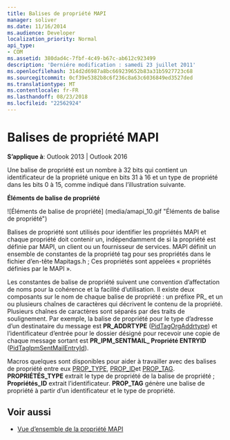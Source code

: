 ```yaml
---
title: Balises de propriété MAPI
manager: soliver
ms.date: 11/16/2014
ms.audience: Developer
localization_priority: Normal
api_type:
- COM
ms.assetid: 380dad4c-7fbf-4c49-b67c-ab612c923499
description: 'Derniére modification : samedi 23 juillet 2011'
ms.openlocfilehash: 314d2d6987a8bc669239652b83a31b5927723c68
ms.sourcegitcommit: 0cf39e5382b8c6f236c8a63c6036849ed3527ded
ms.translationtype: MT
ms.contentlocale: fr-FR
ms.lasthandoff: 08/23/2018
ms.locfileid: "22562924"
---
```

# <a name="mapi-property-tags"></a>Balises de propriété MAPI
  
**S’applique à**: Outlook 2013 | Outlook 2016 
  
Une balise de propriété est un nombre à 32 bits qui contient un identificateur de la propriété unique en bits 31 à 16 et un type de propriété dans les bits 0 à 15, comme indiqué dans l’illustration suivante. 
  
**Éléments de balise de propriété**
  
![Éléments de balise de propriété] (media/amapi_10.gif "Éléments de balise de propriété")
  
Balises de propriété sont utilisés pour identifier les propriétés MAPI et chaque propriété doit contenir un, indépendamment de si la propriété est définie par MAPI, un client ou un fournisseur de services. MAPI définit un ensemble de constantes de la propriété tag pour ses propriétés dans le fichier d’en-tête Mapitags.h ; Ces propriétés sont appelées « propriétés définies par le MAPI ». 
  
Les constantes de balise de propriété suivent une convention d’affectation de noms pour la cohérence et la facilité d’utilisation. Il existe deux composants sur le nom de chaque balise de propriété : un préfixe PR_ et un ou plusieurs chaînes de caractères qui décrivent le contenu de la propriété. Plusieurs chaînes de caractères sont séparés par des traits de soulignement. Par exemple, la balise de propriété pour le type d’adresse d’un destinataire du message est **PR\_ADDRTYPE** ([PidTagOrgAddrtype](http://msdn.microsoft.com/library/d40b5707-e4d5-4746-88d4-8616a3789789%28Office.15%29.aspx)) et l’identificateur d’entrée pour le dossier désigné pour recevoir une copie de chaque message sortant est **PR_IPM_SENTMAIL_ Propriété ENTRYID** ([PidTagIpmSentMailEntryId](pidtagipmsentmailentryid-canonical-property.md)).
  
Macros quelques sont disponibles pour aider à travailler avec des balises de propriété entre eux [PROP_TYPE](prop_type.md), [PROP_ID](prop_id.md)et [PROP_TAG](prop_tag.md). **PROPRIÉTÉS\_TYPE** extrait le type de propriété de la balise de propriété ; **Propriétés\_ID** extrait l’identificateur. **PROP_TAG** génère une balise de propriété à partir d’un identificateur et le type de propriété. 
  
## <a name="see-also"></a>Voir aussi

- [Vue d’ensemble de la propriété MAPI](mapi-property-overview.md)

